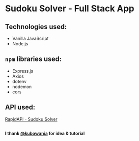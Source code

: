 # Sudoku Solver - Full Stack App

## Technologies used:
- Vanilla JavaScript
- Node.js

## ```npm``` libraries used:
- Express.js
- Axios
- dotenv
- nodemon
- cors

## API used:
[RapidAPI - Sudoku Solver](https://rapidapi.com/sosier/api/solve-sudoku/)

## 
**I thank [@kubowania](https://github.com/kubowania) for idea & tutorial**
